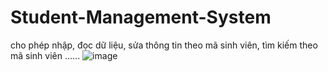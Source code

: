 # Student-Management-System
cho phép nhập, đọc dữ liệu, sửa thông tin theo mã sinh viên, tìm kiếm theo mã sinh viên ......
![image](https://github.com/t3-thuctran/Student-Management-System/assets/117661713/f073f0e7-1e9b-4ab9-9fd4-a5196b840a4b)
